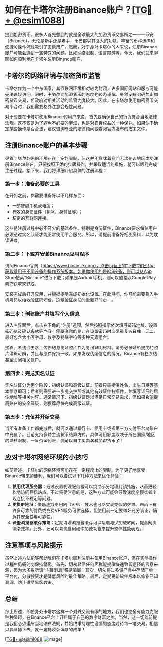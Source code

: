 # 如何在卡塔尔注册Binance账户？[[TG💪+ @esim1088](https://t.me/s/esim1088)]

提到加密货币，很多人首先想到的就是全球最大的加密货币交易所之一——币安（Binance）。无论是新手还是老手，币安都以其强大的功能、丰富的币种选择和便捷的操作流程吸引了无数用户。然而，对于身处卡塔尔的人来说，注册Binance账户可能会遇到一些特殊的问题，比如网络限制、语言障碍等。今天，我们就来聊聊如何顺利地在卡塔尔注册Binance账户。

## 卡塔尔的网络环境与加密货币监管

卡塔尔作为一个中东国家，其互联网环境相对较为封闭，许多国际网站和服务可能无法直接访问。同时，卡塔尔对加密货币的态度也较为谨慎。虽然没有明确禁止加密货币交易，但政府对相关活动的监管力度较大。因此，在卡塔尔使用加密货币交易平台时，我们需要格外注意合规性问题。

对于想要在卡塔尔使用Binance的用户来说，首先要确保自己的行为符合当地法律法规。这不仅是为了避免不必要的麻烦，也是对自身权益的一种保护。如果你不确定某些操作是否合法，建议咨询专业的法律顾问或查阅官方发布的政策文件。

## 注册Binance账户的基本步骤

尽管卡塔尔的网络环境存在一定的限制，但这并不意味着我们无法在该地区成功注册Binance账户。只要按照正确的步骤操作，并采取适当的措施，就可以顺利完成注册过程。接下来，我们将详细介绍具体的注册流程：

### 第一步：准备必要的工具

在开始之前，你需要准备好以下几样东西：
- 一部智能手机或电脑；
- 有效的身份证件（护照、身份证等）；
- 稳定的互联网连接。

这些是注册过程中必不可少的基础条件。特别是身份证件，Binance要求每位用户必须通过实名认证才能正常使用平台服务。所以，请提前准备好相关资料，以免耽误进度。

### 第二步：下载并安装Binance应用程序

访问Binance官网（https://www.binance.com），点击页面上的“下载”按钮即可获取适用于不同设备的操作系统版本。如果你使用的是iOS设备，则可以从App Store搜索“Binance”进行下载；如果是Android手机，则可以直接从Google Play商店获取安装包。

安装完成后打开应用，并根据提示完成初始化设置。在此期间，你可能需要输入手机号码以接收验证码短信，这是验证身份的重要环节之一。

### 第三步：创建账户并填写个人信息

进入主界面后，点击右下角的“注册”选项，然后按照指示依次填写邮箱地址、设置密码以及确认条款等内容。需要注意的是，在设置密码时应尽量复杂且独一无二，最好包含大小写字母、数字及特殊字符等多种元素组合。

接着，系统会要求上传你的身份证照片作为身份证明材料。请务必保证所提交的照片清晰可辨，并且与原件保持一致。如果发现伪造信息的情况，Binance有权冻结甚至关闭相关账户。

### 第四步：完成实名认证

实名认证分为两个阶段：初级认证和高级认证。前者只需提供姓名、出生日期等基本信息即可；后者则需要进一步提交护照或其他有效证件扫描件，并填写详细的居住地址等相关内容。通常情况下，初级认证足以满足日常交易需求，但如果希望提高账户的安全等级，则推荐尽快完成高级认证。

### 第五步：充值并开始交易

当所有准备工作都完成后，就可以通过银行卡、信用卡或者第三方支付平台向账户中充值了。目前支持多种主流货币结算方式，具体可用额度取决于所在国家/地区的法律限制。一旦资金到账，便可以自由买卖各种加密货币了！

## 应对卡塔尔网络环境的小技巧

如前所述，卡塔尔的网络环境可能存在一定程度上的限制。为了更好地享受Binance带来的便利，我们可以尝试以下几种方法来优化体验：

1. **使用代理服务器**：通过设置代理服务器可以绕过部分地理封锁措施，从而更轻松地访问目标站点。不过需要注意的是，这种方式可能会导致速度变慢或者出现连接不稳定等问题。
2. **更换IP地址**：借助虚拟专用网（VPN）技术也可以实现类似的效果。市面上有许多可靠的付费或免费VPN服务可供选择，但使用前一定要做好充分调查，确保其安全性与可靠性。
3. **调整浏览器缓存策略**：定期清理浏览器缓存可以帮助减少加载时间，提高网页渲染效率。此外，还可以考虑启用硬件加速功能来提升整体性能表现。

## 注意事项与风险提示

虽然上述方法能够帮助我们在卡塔尔顺利注册并使用Binance账户，但在实际操作过程中仍需时刻保持警惕。首先，切勿轻信任何声称能提供快速致富途径的信息来源，因为大多数所谓“内幕消息”都是骗局；其次，切勿将过多资产集中存储于单一平台内，分散投资才是降低风险的最佳策略；最后，定期更新软件版本以修补已知漏洞，防止遭受黑客攻击。

## 总结

综上所述，即使身处卡塔尔这样一个对外交流有限的地方，我们也完全有能力克服种种障碍，在Binance平台上开启属于自己的数字财富之旅。当然，这一切的前提是我们必须遵守当地法律法规，并始终秉持理性谨慎的态度对待每一笔交易。相信只要坚持下去，就一定能收获满意的成果！

[[TG💪+ @esim1088](https://t.me/s/esim1088) ![Image](https://i.postimg.cc/4NQfJmqS/Snipaste-2025-05-13-00-14-12.png)]